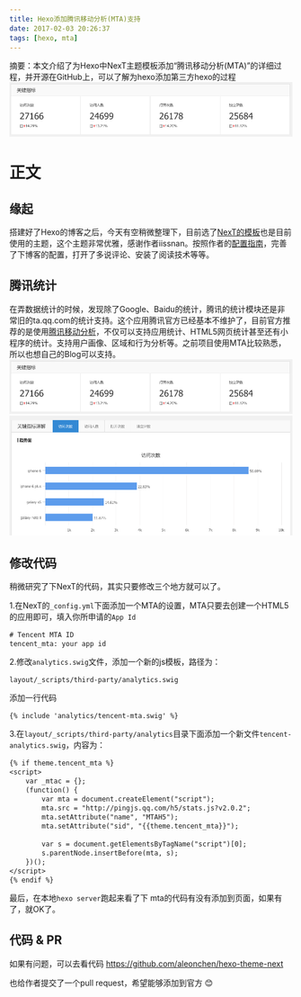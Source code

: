 ```yaml
---
title: Hexo添加腾讯移动分析(MTA)支持
date: 2017-02-03 20:26:37
tags: [hexo, mta]
---
```


摘要：本文介绍了为Hexo中NexT主题模板添加“腾讯移动分析(MTA)”的详细过程，并开源在GitHub上，可以了解为hexo添加第三方hexo的过程
![mta_su](/media/mta_sum-1.png)

<!-- more -->

# 正文
## 缘起
搭建好了Hexo的博客之后，今天有空稍微整理下，目前选了[NexT的模板](http://notes.iissnan.com/)也是目前使用的主题，这个主题非常优雅，感谢作者iissnan。按照作者的[配置指南](http://theme-next.iissnan.com/)，完善了下博客的配置，打开了多说评论、安装了阅读技术等等。

## 腾讯统计
在弄数据统计的时候，发现除了Google、Baidu的统计，腾讯的统计模块还是非常旧的ta.qq.com的统计支持。这个应用腾讯官方已经基本不维护了，目前官方推荐的是使用[腾讯移动分析](mta.qq.com)，不仅可以支持应用统计、HTML5网页统计甚至还有小程序的统计。支持用户画像、区域和行为分析等。之前项目使用MTA比较熟悉，所以也想自己的Blog可以支持。
![mta_su](/media/mta_sum-1.png)
![mta_devices](/media/mta_devices-1.png)


## 修改代码
稍微研究了下NexT的代码，其实只要修改三个地方就可以了。

1.在NexT的`_config.yml`下面添加一个MTA的设置，MTA只要去创建一个HTML5的应用即可，填入你所申请的`App Id`

```
# Tencent MTA ID
tencent_mta: your app id
```

2.修改`analytics.swig`文件，添加一个新的js模板，路径为：

```
layout/_scripts/third-party/analytics.swig
```
添加一行代码

```
{% include 'analytics/tencent-mta.swig' %}
```

3.在`layout/_scripts/third-party/analytics`目录下面添加一个新文件`tencent-analytics.swig`，内容为：

```
{% if theme.tencent_mta %}
<script>
  	var _mtac = {};
  	(function() {
  		var mta = document.createElement("script");
  		mta.src = "http://pingjs.qq.com/h5/stats.js?v2.0.2";
  		mta.setAttribute("name", "MTAH5");
  		mta.setAttribute("sid", "{{theme.tencent_mta}}");

  		var s = document.getElementsByTagName("script")[0];
  		s.parentNode.insertBefore(mta, s);
  	})();
</script>
{% endif %}
```

最后，在本地`hexo server`跑起来看了下 mta的代码有没有添加到页面，如果有了，就OK了。

## 代码 & PR
如果有问题，可以去看代码 https://github.com/aleonchen/hexo-theme-next

也给作者提交了一个pull request，希望能够添加到官方 😊

